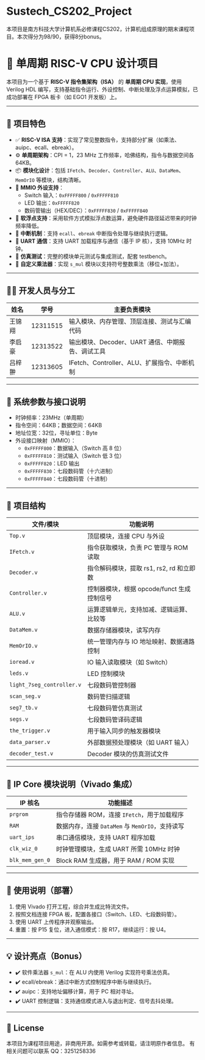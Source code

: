# Sustech_CS202_Project
本项目是南方科技大学计算机系必修课程CS202，计算机组成原理的期末课程项目。本次得分为98/90，获得8分bonus。
# 🚀 单周期 RISC-V CPU 设计项目

本项目为一个基于 **RISC-V 指令集架构（ISA）** 的 **单周期 CPU 实现**，使用 Verilog HDL 编写，支持基础指令运行、外设控制、中断处理及浮点运算模拟，已成功部署在 FPGA 板卡（如 EGO1 开发板）上。

---

## 🧠 项目特色

- ✅ **RISC-V ISA 支持**：实现了常见整数指令，支持部分扩展（如乘法、auipc、ecall、ebreak）。
- ⚙️ **单周期架构**：CPI = 1，23 MHz 工作频率，哈佛结构，指令与数据空间各 64KB。
- 📦 **模块化设计**：包括 `IFetch`、`Decoder`、`Controller`、`ALU`、`DataMem`、`MemOrIO` 等模块，结构清晰。
- 🔌 **MMIO 外设支持**：
  - Switch 输入：`0xFFFFF800` / `0xFFFFF810`
  - LED 输出：`0xFFFFF820`
  - 数码管输出（HEX/DEC）：`0xFFFFF830` / `0xFFFFF840`
- 🧮 **软浮点支持**：采用软件方式模拟浮点数运算，避免硬件路径延迟带来的时钟频率降低。
- 🔁 **中断机制**：支持 `ecall`、`ebreak` 中断指令处理与继续执行逻辑。
- 📡 **UART 通信**：支持 UART 加载程序与通信（基于 IP 核），支持 10MHz 时钟。
- 🧪 **仿真测试**：完整的模块单元测试与集成测试，配套 testbench。
- 🧰 **自定义乘法器**：实现 `s_mul` 模块以支持符号整数乘法（移位+加法）。

---

## 👨‍💻 开发人员与分工

| 姓名 | 学号 | 主要负责模块 |
|------|------|----------------|
| 王锦翔 | 12311515 | 输入模块、内存管理、顶层连接、测试与汇编代码 |
| 李启豪 | 12313522 | 输出模块、Decoder、UART 通信、中期报告、调试工具 |
| 吕梓翀 | 12313605 | IFetch、Controller、ALU、扩展指令、中断机制 |

---

## 📐 系统参数与接口说明

- 时钟频率：23MHz（单周期）
- 指令空间：64KB；数据空间：64KB
- 地址位宽：32位，寻址单位：Byte
- 外设接口映射（MMIO）：
  - `0xFFFFF800`：数据输入（Switch 高 8 位）
  - `0xFFFFF810`：测试输入（Switch 低 3 位）
  - `0xFFFFF820`：LED 输出
  - `0xFFFFF830`：七段数码管（十六进制）
  - `0xFFFFF840`：七段数码管（十进制）

---
## 📁 项目结构

| 文件/模块 | 功能说明 |
|-----------|----------|
| `Top.v` | 顶层模块，连接 CPU 与外设 |
| `IFetch.v` | 指令获取模块，负责 PC 管理与 ROM 读取 |
| `Decoder.v` | 指令解码模块，提取 rs1, rs2, rd 和立即数 |
| `Controller.v` | 控制器模块，根据 opcode/funct 生成控制信号 |
| `ALU.v` | 运算逻辑单元，支持加减、逻辑运算、比较等 |
| `DataMem.v` | 数据存储器模块，读写内存 |
| `MemOrIO.v` | 统一管理内存与 IO 地址映射、数据通路控制 |
| `ioread.v` | IO 输入读取模块（如 Switch） |
| `leds.v` | LED 控制模块 |
| `light_7seg_controller.v` | 七段数码管控制器 |
| `scan_seg.v` | 数码管扫描逻辑 |
| `seg7_tb.v` | 七段数码管仿真测试 |
| `segs.v` | 七段数码管译码逻辑 |
| `the_trigger.v` | 用于输入同步的触发器模块 |
| `data_parser.v` | 外部数据预处理模块（如 UART 输入） |
| `decoder_test.v` | Decoder 模块的仿真测试文件 |

---

## 🧩 IP Core 模块说明（Vivado 集成）

| IP 核名           | 功能描述 |
|------------------|----------|
| `prgrom`         | 指令存储器 ROM，连接 `IFetch`，用于加载程序 |
| `RAM`            | 数据内存，连接 `DataMem` 与 `MemOrIO`，支持读写 |
| `uart_ips`       | 串口通信模块，支持 UART 程序加载 |
| `clk_wiz_0`      | 时钟管理模块，生成 UART 所需 10MHz 时钟 |
| `blk_mem_gen_0`  | Block RAM 生成器，用于 RAM / ROM 实现 |

---

## 🔧 使用说明（部署）

1. 使用 Vivado 打开工程，综合并生成比特流文件。
2. 按照文档连接 FPGA 板，配置各接口（Switch、LED、七段数码管）。
3. 使用 UART 上传程序并观察输出。
4. 重置：按 P15 复位，进入通信模式：按 R17，继续运行：按 U4。

---

## 💡 设计亮点（Bonus）

- ✔️ 软件乘法器 `s_mul`：在 ALU 内使用 Verilog 实现符号乘法仿真。
- ✔️ ecall/ebreak：通过中断方式控制程序中断与继续执行。
- ✔️ auipc：支持地址偏移计算，用于 PC 相对寻址。
- ✔️ UART 控制逻辑：支持通信模式进入与退出判定、信号去抖处理。

---

## 📌 License

本项目为课程项目用途，非商用开源。如需参考或转载，请注明原作者信息。
有相关问题可以联系 QQ：3251258336

